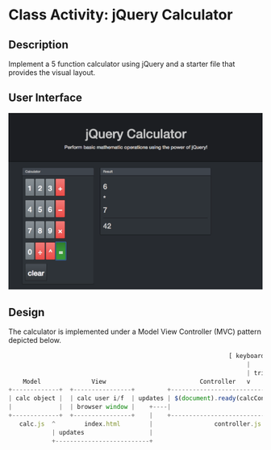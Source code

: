 # Class Activity: jQuery Calculator

## Description

Implement a 5 function calculator using jQuery and a starter file that provides the visual layout.

## User Interface

![alt tag](assets/images/calc.png)

## Design

The calculator is implemented under a Model View Controller (MVC)
pattern depicted below.

```javascript
                                                             [ keyboard ]
                                                                  |
                                                                  | triggers
    Model              View                          Controller   v
+-------------+  +----------------+         +-----------------------------------+
| calc object |  | calc user i/f  | updates | $(document).ready(calcController) |
|             |  | browser window |    +----|                                   |
+-------------+  +----------------+    |    +-----------------------------------+
   calc.js  ^        index.html        |                 controller.js
            | updates                  |             
            +--------------------------+
```
